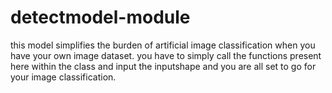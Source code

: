 # detectmodel-module
this model simplifies the burden of artificial image classification when you have your own image dataset.
you have to simply call the functions present here within the class and input the inputshape and you are all set to go for your image classification.
